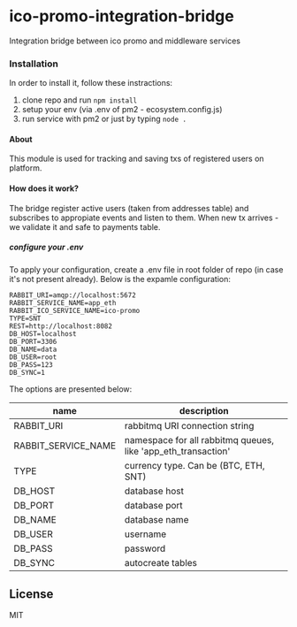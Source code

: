 # ico-promo-integration-bridge

Integration bridge between ico promo and middleware services

### Installation

In order to install it, follow these instractions:
1) clone repo and run ```npm install```
2) setup your env (via .env of pm2 - ecosystem.config.js)
3) run service with pm2 or just by typing ```node .```

#### About
This module is used for tracking and saving txs of registered users on platform.


#### How does it work?

The bridge register active users (taken from addresses table) and subscribes to appropiate events and listen to them. When new tx arrives - we validate it and safe to payments table.

##### сonfigure your .env

To apply your configuration, create a .env file in root folder of repo (in case it's not present already).
Below is the expamle configuration:

```
RABBIT_URI=amqp://localhost:5672
RABBIT_SERVICE_NAME=app_eth
RABBIT_ICO_SERVICE_NAME=ico-promo
TYPE=SNT
REST=http://localhost:8082
DB_HOST=localhost
DB_PORT=3306
DB_NAME=data
DB_USER=root
DB_PASS=123
DB_SYNC=1
```

The options are presented below:

| name | description|
| ------ | ------ |
| RABBIT_URI   | rabbitmq URI connection string
| RABBIT_SERVICE_NAME   | namespace for all rabbitmq queues, like 'app_eth_transaction'
| TYPE   | currency type. Can be (BTC, ETH, SNT)
| DB_HOST   | database host
| DB_PORT   | database port
| DB_NAME   | database name
| DB_USER   | username
| DB_PASS   | password
| DB_SYNC   | autocreate tables

License
----

MIT